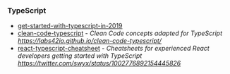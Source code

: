 ### TypeScript

- [get-started-with-typescript-in-2019](https://dev.to/robertcoopercode/get-started-with-typescript-in-2019-6hd)
- [clean-code-typescript](https://github.com/labs42io/clean-code-typescript) - _Clean Code concepts adapted for TypeScript https://labs42io.github.io/clean-code-typescript/_
- [react-typescript-cheatsheet](https://github.com/sw-yx/react-typescript-cheatsheet) - _Cheatsheets for experienced React developers getting started with TypeScript https://twitter.com/swyx/status/1002776892154445826_
